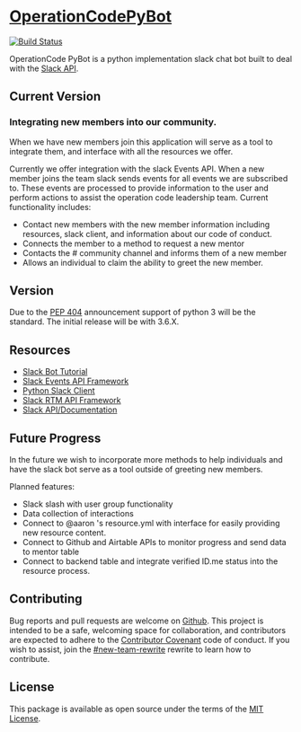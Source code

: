 # [OperationCodePyBot](https://github.com/OperationCode/operation_code_pybot)

[![Build Status](https://travis-ci.org/OperationCode/operation_code_pybot.svg?branch=master)](https://travis-ci.org/OperationCode/operation_code_pybot)

OperationCode PyBot is a python implementation slack chat bot built to deal with the [Slack API](https://api.slack.com).

## Current Version

### Integrating new members into our community.

When we have new members join this application will serve as a tool to integrate them, and interface with all the resources we offer.

Currently we offer integration with the slack Events API. When a new member joins the team slack sends events for all events we are subscribed to. These events are processed to provide information to the user and perform actions to assist the operation code leadership team. Current functionality includes:

* Contact new members with the new member information including resources, slack client, and information about our code of conduct.
* Connects the member to a method to request a new mentor
* Contacts the \# community channel and informs them of a new member
* Allows an individual to claim the ability to greet the new member.

## Version

Due to the [PEP 404](https://www.python.org/dev/peps/pep-0404/) announcement support of python 3 will be the standard. The initial release will be with 3.6.X.

## Resources

* [Slack Bot Tutorial](https://www.fullstackpython.com/blog/build-first-slack-bot-python.html)
* [Slack Events API Framework](https://github.com/slackapi/python-slack-events-api)
* [Python Slack Client](https://github.com/slackapi/python-slackclient)
* [Slack RTM API Framework](https://github.com/slackapi/python-rtmbot)
* [Slack API/Documentation](https://api.slack.com/apps/A7NGBPBUL/general)

## Future Progress

In the future we wish to incorporate more methods to help individuals and have the slack bot serve as a tool outside of greeting new members.

Planned features:

* Slack slash with user group functionality
* Data collection of interactions
* Connect to @aaron 's resource.yml with interface for easily providing new resource content.
* Connect to Github and Airtable APIs to monitor progress and send data to mentor table
* Connect to backend table and integrate verified ID.me status into the resource process.

## Contributing

Bug reports and pull requests are welcome on [Github](https://github.com/OperationCode/operation_code_pybot). This project is intended to be a safe, welcoming space for collaboration, and contributors are expected to adhere to the [Contributor Covenant](http://contributor-covenant.org) code of conduct. If you wish to assist, join the [\#new-team-rewrite](https://operation-code.slack.com/messages/C7NJLCCMB/) rewrite to learn how to contribute.

## License

This package is available as open source under the terms of the [MIT License](http://opensource.org/licenses/MIT).
